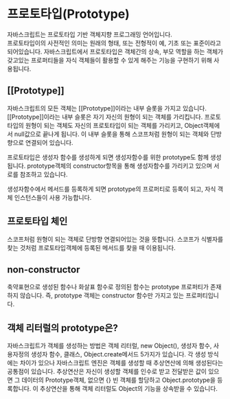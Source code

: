 # 프로토타입(Prototype)

자바스크립트는 프로토타입 기반 객체지향 프로그래밍 언어입니다.  
프로토타입이의 사전적인 의미는 원래의 형태, 또는 전형적이 예, 기초 또는 표준이라고 되어있습니다. 자바스크립트에서 프로토타입은 객체간의 상속, 부모 역할을 하는 객체가 갖고있는 프로퍼티들을 자식 객체들이 활용할 수 있게 해주는 기능을 구현하기 위해 사용됩니다.

## [[Prototype]]

자바스크립트의 모든 객체는 [[Prototype]]이라는 내부 슬롯을 가지고 있습니다. [[Prototype]]이라는 내부 슬롯은 자기 자신의 원형이 되는 객체를 가리킵니다.
프로토타입의 원형이 되는 객체도 자신의 프로토타입이 되는 객체를 가리키고, Object객체에서 null값으로 끝나게 됩니다.
이 내부 슬롯을 통해 스코프처럼 원형이 되는 객체와 단방향으로 연결되어 있습니다.

프로토타입은 생성자 함수를 생성하게 되면 생성자함수를 위한 prototype도 함께 생성됩니다.
prototype객체의 constructor항목을 통해 생성자함수를 가리키고 있으며 서로를 참조하고 있습니다.

생성자함수에서 메서드를 등록하게 되면 prototype의 프로퍼티로 등록이 되고, 자식 객체 인스턴스들이 사용 가능합니다.

## 프로토타입 체인

스코프처럼 원형이 되는 객체로 단방향 연결되어있는 것을 뜻합니다.
스코프가 식별자를 찾는 것처럼 프로토타입객체에 등록된 메서드를 찾을 때 이용됩니다.

## non-constructor

축약표현으로 생성된 함수나 화살표 함수로 정의된 함수는 prototype 프로퍼티가 존재하지 않습니다. 즉, prototype 객체는 constructor 함수만 가지고 있는 프로퍼티입니다.

## 객체 리터럴의 prototype은?

자바스크립트가 객체를 생성하는 방법은 객체 리터럴, new Object(), 생성자 함수, 사용자정의 생성자 함수, 클래스, Object.create메서드 5가지가 있습니다.
각 생성 방식에는 차이가 있으나 자바스크립트 엔진은 객체를 생성할 때 추상연산에 의해 생성된다는 공통점이 있습니다. 추상연산은 자신이 생성할 객체를 인수로 받고 전달받은 값이 있으면 그 데이터의 Prototype객체, 없으면 {} 빈 객체를 할당하고 Object.prototype을 등록합니다. 이 추상연산을 통해 객체 리터럴도 Object의 기능을 상속받을 수 있습니다.
